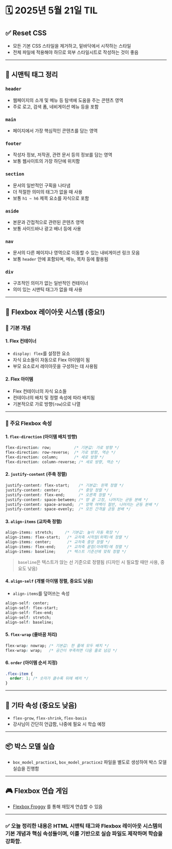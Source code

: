 # 🗓️ 2025년 5월 21일 TIL

## ✅ Reset CSS

* 모든 기본 CSS 스타일을 제거하고, 밑바닥에서 시작하는 스타일
* 전체 파일에 적용해야 하므로 외부 스타일시트로 작성하는 것이 좋음

---

## 🧱 시맨틱 태그 정리

### `header`

* 웹페이지의 소개 및 메뉴 등 탐색에 도움을 주는 콘텐츠 영역
* 주로 로고, 검색 폼, 네비게이션 메뉴 등을 포함

### `main`

* 페이지에서 가장 핵심적인 콘텐츠를 담는 영역

### `footer`

* 작성자 정보, 저작권, 관련 문서 등의 정보를 담는 영역
* 보통 웹사이트의 가장 하단에 위치함

### `section`

* 문서의 일반적인 구획을 나타냄
* 더 적절한 의미의 태그가 없을 때 사용
* 보통 `h1 ~ h6` 제목 요소를 자식으로 포함

### `aside`

* 본문과 간접적으로 관련된 콘텐츠 영역
* 보통 사이드바나 광고 배너 등에 사용

### `nav`

* 문서의 다른 페이지나 영역으로 이동할 수 있는 내비게이션 링크 모음
* 보통 `header` 안에 포함되며, 메뉴, 목차 등에 활용됨

### `div`

* 구조적인 의미가 없는 일반적인 컨테이너
* 의미 있는 시맨틱 태그가 없을 때 사용

---

## 🧭 Flexbox 레이아웃 시스템 (중요!)

### 🔹 기본 개념

#### 1. Flex 컨테이너

* `display: flex`를 설정한 요소
* 자식 요소들이 자동으로 Flex 아이템이 됨
* 부모 요소로서 레이아웃을 구성하는 데 사용됨

#### 2. Flex 아이템

* Flex 컨테이너의 자식 요소들
* 컨테이너의 배치 및 정렬 속성에 따라 배치됨
* 기본적으로 가로 방향(`row`)으로 나열

---

### 🔸 주요 Flexbox 속성

#### 1. `flex-direction` (아이템 배치 방향)

```css
flex-direction: row;          /* 기본값: 가로 방향 */
flex-direction: row-reverse;  /* 가로 방향, 역순 */
flex-direction: column;       /* 세로 방향 */
flex-direction: column-reverse; /* 세로 방향, 역순 */
```

#### 2. `justify-content` (주축 정렬)

```css
justify-content: flex-start;    /* 기본값: 왼쪽 정렬 */
justify-content: center;        /* 중앙 정렬 */
justify-content: flex-end;      /* 오른쪽 정렬 */
justify-content: space-between; /* 양 끝 고정, 나머지는 균등 분배 */
justify-content: space-around;  /* 양쪽 여백이 절반, 나머지는 균등 분배 */
justify-content: space-evenly;  /* 모든 간격을 균등 분배 */
```

#### 3. `align-items` (교차축 정렬)

```css
align-items: stretch;     /* 기본값: 높이 자동 확장 */
align-items: flex-start;   /* 교차축 시작점(위쪽)에 정렬 */
align-items: center;       /* 교차축 중앙 정렬 */
align-items: flex-end;     /* 교차축 끝점(아래쪽)에 정렬 */
align-items: baseline;     /* 텍스트 기준선에 맞춰 정렬 */
```

> `baseline`은 텍스트가 앉는 선 기준으로 정렬됨 (디자인 시 필요할 때만 사용, 중요도 낮음)

#### 4. `align-self` (개별 아이템 정렬, 중요도 낮음) 

* `align-items`를 덮어쓰는 속성

```css
align-self: center;
align-self: flex-start;
align-self: flex-end;
align-self: stretch;
align-self: baseline;
```

#### 5. `flex-wrap` (줄바꿈 처리)

```css
flex-wrap: nowrap; /* 기본값: 한 줄에 모두 배치 */
flex-wrap: wrap;   /* 공간이 부족하면 다음 줄로 넘김 */
```

#### 6. `order` (아이템 순서 지정)

```css
.flex-item {
  order: 1; /* 숫자가 클수록 뒤에 배치 */
}
```

---

## 🔻 기타 속성 (중요도 낮음)

* `flex-grow`, `flex-shrink`, `flex-basis`
* 강사님이 간단히 언급함, 나중에 필요 시 학습 예정

---

## 📦 박스 모델 실습

* `box_model_practice1`, `box_model_practice2` 파일을 별도로 생성하여 박스 모델 실습을 진행함

---

## 🎮 Flexbox 연습 게임

* [Flexbox Froggy](https://flexboxfroggy.com/#ko) 를 통해 재밌게 연습할 수 있음

---

### ✅ 오늘 정리한 내용은 HTML 시맨틱 태그와 Flexbox 레이아웃 시스템의 기본 개념과 핵심 속성들이며, 이를 기반으로 실습 파일도 제작하며 학습을 강화함.
